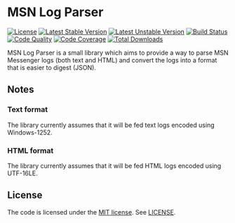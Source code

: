 # MSN Log Parser

[![License](https://poser.pugx.org/tomzx/msn-log-parser/license.svg)](https://packagist.org/packages/tomzx/msn-log-parser)
[![Latest Stable Version](https://poser.pugx.org/tomzx/msn-log-parser/v/stable.svg)](https://packagist.org/packages/tomzx/msn-log-parser)
[![Latest Unstable Version](https://poser.pugx.org/tomzx/msn-log-parser/v/unstable.svg)](https://packagist.org/packages/tomzx/msn-log-parser)
[![Build Status](https://img.shields.io/travis/tomzx/msn-log-parser.svg)](https://travis-ci.org/tomzx/msn-log-parser)
[![Code Quality](https://img.shields.io/scrutinizer/g/tomzx/msn-log-parser.svg)](https://scrutinizer-ci.com/g/tomzx/msn-log-parser/code-structure)
[![Code Coverage](https://img.shields.io/scrutinizer/coverage/g/tomzx/msn-log-parser.svg)](https://scrutinizer-ci.com/g/tomzx/msn-log-parser)
[![Total Downloads](https://img.shields.io/packagist/dt/tomzx/msn-log-parser.svg)](https://packagist.org/packages/tomzx/msn-log-parser)

MSN Log Parser is a small library which aims to provide a way to parse MSN Messenger logs (both text and HTML) and convert the logs into a format that is easier to digest (JSON).

## Notes

### Text format

The library currently assumes that it will be fed text logs encoded using Windows-1252.

### HTML format

The library currently assumes that it will be fed HTML logs encoded using UTF-16LE.

## License

The code is licensed under the [MIT license](http://choosealicense.com/licenses/mit/). See [LICENSE](LICENSE).